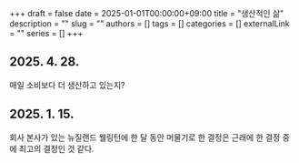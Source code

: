 +++ 
draft = false
date = 2025-01-01T00:00:00+09:00
title = "생산적인 삶"
description = ""
slug = ""
authors = []
tags = []
categories = []
externalLink = ""
series = []
+++

## 2025. 4. 28.
매일 소비보다 더 생산하고 있는지?

## 2025. 1. 15.
회사 본사가 있는 뉴질랜드 웰링턴에 한 달 동안 머물기로 한 결정은 근래에 한 결정 중에 최고의 결정인 것 같다.



